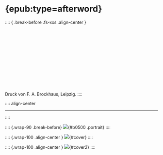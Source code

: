 # {epub:type=afterword}

:::: { .break-before .fs-xxs .align-center  }
<br /><br /><br /><br /><br /><br /><br /><br /><br /><br /><br /><br /><br /><br />
Druck von F. A. Brockhaus, Leipzig.
::::

:::: align-center
****
::::

:::: {.wrap-90 .break-before}
![](Transhimalaja_Vol_III_WestTibet.jpg ""){#b0500 .portrait}
::::



:::: {.wrap-100 .align-center }
![](cover1.jpg ""){#cover}
::::

:::: {.wrap-100  .align-center }
![](cover2.jpg ""){#cover2}
::::
